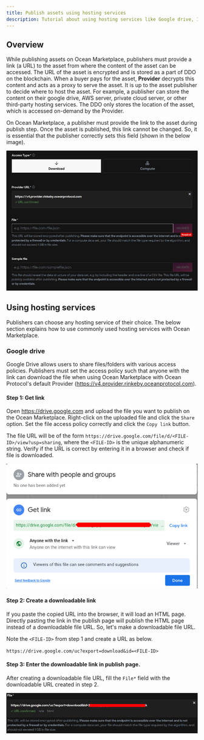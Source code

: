 ```yaml
---
title: Publish assets using hosting services
description: Tutorial about using hosting services like Google drive, IPFS, or AWS for publishing assets.
---
```


## Overview

While publishing assets on Ocean Marketplace, publishers must provide a link (a URL) to the asset from where the content of the asset can be accessed. The URL of the asset is encrypted and is stored as a part of DDO on the blockchain. When a buyer pays for the asset, **Provider** decrypts this content and acts as a proxy to serve the asset. It is up to the asset publisher to decide where to host the asset. For example, a publisher can store the content on their google drive, AWS server, private cloud server, or other third-party hosting services. The DDO only stores the location of the asset, which is accessed on-demand by the Provider. 

On Ocean Marketplace, a publisher must provide the link to the asset during publish step. Once the asset is published, this link cannot be changed. So, it is essential that the publisher correctly sets this field (shown in the below image).

![Publish - File URL field](./images/marketplace/publish/marketplace-publish-file-field.png)

## Using hosting services

Publishers can choose any hosting service of their choice. The below section explains how to use commonly used hosting services with Ocean Marketplace.

### Google drive

Google Drive allows users to share files/folders with various access policies. Publishers must set the access policy such that anyone with the link can download the file when using Ocean Marketplace with Ocean Protocol's default Provider (https://v4.provider.rinkeby.oceanprotocol.com).

#### Step 1: Get link

Open https://drive.google.com and upload the file you want to publish on the Ocean Marketplace.
Right-click on the uploaded file and click the `Share` option. Set the file access policy correctly and click the `Copy link` button.

The file URL will be of the form `https://drive.google.com/file/d/<FILE-ID>/view?usp=sharing`, where the `<FILE-ID>` is the unique alphanumeric string. Verify if the URL is correct by entering it in a browser and check if file is downloaded.

![Publish - Google drive link](./images/marketplace/publish/publish-google-drive.png)

#### Step 2: Create a downloadable link

If you paste the copied URL into the browser, it will load an HTML page. Directly pasting the link in the publish page will publish the HTML page instead of a downloadable file URL. So, let's make a downloadable file URL.

Note the `<FILE-ID>` from step 1 and create a URL as below.

`https://drive.google.com/uc?export=download&id=<FILE-ID>`

#### Step 3: Enter the downloadable link in publish page.

After creating a downloadable file URL, fill the `File*` field with the downloadable URL created in step 2.

![Publish - Google drive downloadable link](./images/marketplace/publish/publish-google-drive-2.png)
